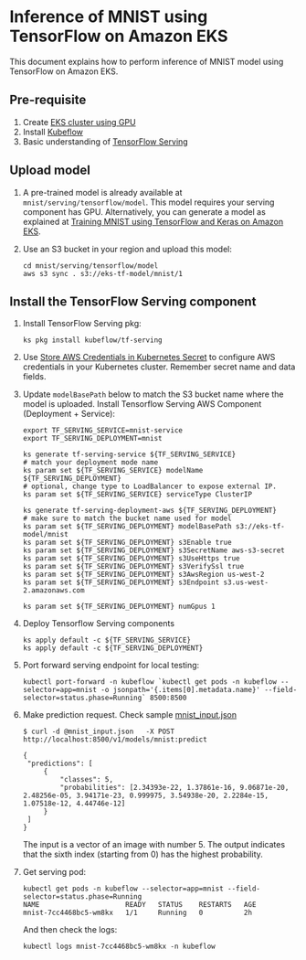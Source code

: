 # Inference of MNIST using TensorFlow on Amazon EKS

This document explains how to perform inference of MNIST model using TensorFlow on Amazon EKS.

## Pre-requisite

1. Create [EKS cluster using GPU](../../eks-gpu.md)
2. Install [Kubeflow](../../kubeflow.md)
3. Basic understanding of [TensorFlow Serving](https://www.tensorflow.org/serving/)

## Upload model

1. A pre-trained model is already available at `mnist/serving/tensorflow/model`. This model requires your serving component has GPU. Alternatively, you can generate a model as explained at [Training MNIST using TensorFlow and Keras on Amazon EKS](../training/tensorflow.md).

1. Use an S3 bucket in your region and upload this model:

   ```
   cd mnist/serving/tensorflow/model
   aws s3 sync . s3://eks-tf-model/mnist/1
   ```

## Install the TensorFlow Serving component

1. Install TensorFlow Serving pkg:

   ```
   ks pkg install kubeflow/tf-serving
   ```

2. Use [Store AWS Credentials in Kubernetes Secret](aws-credential-secret.md) to configure AWS credentials in your Kubernetes cluster. Remember secret name and data fields.

3. Update `modelBasePath` below to match the S3 bucket name where the model is uploaded. Install Tensorflow Serving AWS Component (Deployment + Service):

   ```
   export TF_SERVING_SERVICE=mnist-service
   export TF_SERVING_DEPLOYMENT=mnist

   ks generate tf-serving-service ${TF_SERVING_SERVICE}
   # match your deployment mode name
   ks param set ${TF_SERVING_SERVICE} modelName ${TF_SERVING_DEPLOYMENT}
   # optional, change type to LoadBalancer to expose external IP.
   ks param set ${TF_SERVING_SERVICE} serviceType ClusterIP    

   ks generate tf-serving-deployment-aws ${TF_SERVING_DEPLOYMENT}
   # make sure to match the bucket name used for model
   ks param set ${TF_SERVING_DEPLOYMENT} modelBasePath s3://eks-tf-model/mnist
   ks param set ${TF_SERVING_DEPLOYMENT} s3Enable true
   ks param set ${TF_SERVING_DEPLOYMENT} s3SecretName aws-s3-secret
   ks param set ${TF_SERVING_DEPLOYMENT} s3UseHttps true
   ks param set ${TF_SERVING_DEPLOYMENT} s3VerifySsl true
   ks param set ${TF_SERVING_DEPLOYMENT} s3AwsRegion us-west-2
   ks param set ${TF_SERVING_DEPLOYMENT} s3Endpoint s3.us-west-2.amazonaws.com

   ks param set ${TF_SERVING_DEPLOYMENT} numGpus 1
   ```

4. Deploy Tensorflow Serving components

   ```
   ks apply default -c ${TF_SERVING_SERVICE}
   ks apply default -c ${TF_SERVING_DEPLOYMENT}
   ```

5. Port forward serving endpoint for local testing:

   ```
   kubectl port-forward -n kubeflow `kubectl get pods -n kubeflow --selector=app=mnist -o jsonpath='{.items[0].metadata.name}' --field-selector=status.phase=Running` 8500:8500
   ```

6. Make prediction request. Check sample [mnist_input.json](samples/mnist/serving/tensorflow/mnist_input.json)

   ```
   $ curl -d @mnist_input.json   -X POST http://localhost:8500/v1/models/mnist:predict

   {
    "predictions": [
        {
            "classes": 5,
            "probabilities": [2.34393e-22, 1.37861e-16, 9.06871e-20, 2.48256e-05, 3.94171e-23, 0.999975, 3.54938e-20, 2.2284e-15, 1.07518e-12, 4.44746e-12]
        }
    ]
   }
   ```

   The input is a vector of an image with number 5. The output indicates that the sixth index (starting from 0) has the highest probability.

1. Get serving pod:

   ```
   kubectl get pods -n kubeflow --selector=app=mnist --field-selector=status.phase=Running
   NAME                     READY   STATUS    RESTARTS   AGE
   mnist-7cc4468bc5-wm8kx   1/1     Running   0          2h
   ```

   And then check the logs:

   ```
   kubectl logs mnist-7cc4468bc5-wm8kx -n kubeflow
   ```
